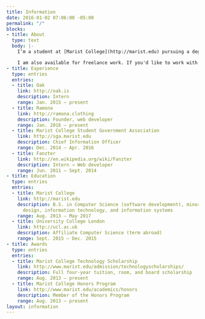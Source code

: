 ```yaml
---
title: Information
date: 2016-01-02 07:06:00 -05:00
permalink: "/"
blocks:
- title: About
  type: text
  body: |-
    I’m a student at [Marist College](http://marist.edu) pursuing a degree in computer science with a focus on software development and minors in graphic design, information technology, and information systems. I am also an intern at [Oak](http://oak.is),  a founder and web developer at [Ramona](http://ramona.clothing), and was previously a web developer at [Fanzter](http://en.wikipedia.org/wiki/Fanzter).

    I am also available for freelance work. If you'd like to work with me on a web development project, [shoot me an email](mailto:ethan@ethnt.me).
- title: Experience
  type: entries
  entries:
  - title: Oak
    link: http://oak.is
    description: Intern
    range: Jan. 2015 — present
  - title: Ramona
    link: http://ramona.clothing
    description: Founder, web developer
    range: Jan. 2016 — present
  - title: Marist College Student Government Association
    link: http://sga.marist.edu
    description: Chief Information Officer
    range: Dec. 2014 — Apr. 2016
  - title: Fanzter
    link: http://en.wikipedia.org/wiki/Fanzter
    description: Intern → Web developer
    range: Jun. 2011 — Sept. 2014
- title: Education
  type: entries
  entries:
  - title: Marist College
    link: http://marist.edu
    description: B.S. in Computer Science (software development), minors in graphic
      design, information technology, and information systems
    range: Aug. 2013 — May 2017
  - title: University College London
    link: http://ucl.ac.uk
    description: Affiliate Computer Science (term abroad)
    range: Sept. 2015 — Dec. 2015
- title: Awards
  type: entries
  entries:
  - title: Marist College Technology Scholarship
    link: http://www.marist.edu/admission/technologyscholarships/
    description: Full four-year tuition, room, and board scholarship
    range: Aug. 2013 — present
  - title: Marist College Honors Program
    link: http://www.marist.edu/academics/honors
    description: Member of the Honors Program
    range: Aug. 2013 — present
layout: information
---
```


